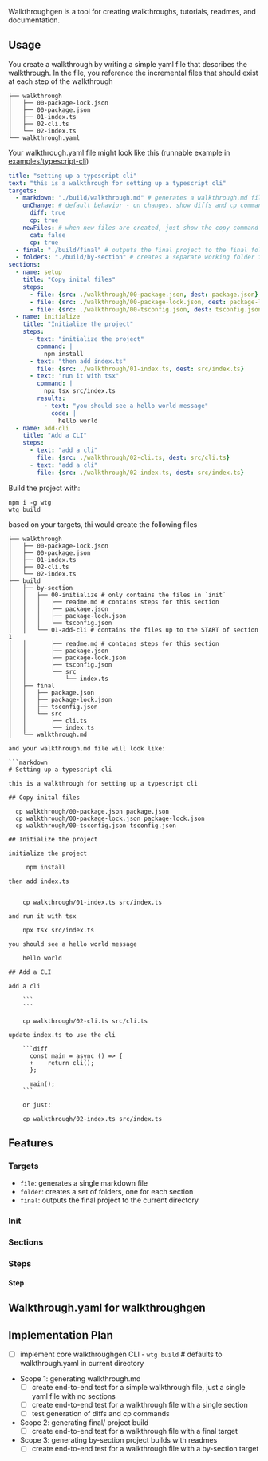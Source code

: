 Walkthroughgen is a tool for creating walkthroughs, tutorials, readmes, and documentation.

## Usage

You create a walkthrough by writing a simple yaml file that describes the walkthrough. In the file, you reference the incremental files that should exist at each step of the walkthrough

```
├── walkthrough
│   ├── 00-package-lock.json
│   ├── 00-package.json
│   ├── 01-index.ts
│   ├── 02-cli.ts
│   └── 02-index.ts
└── walkthrough.yaml
```

Your walkthrough.yaml file might look like this (runnable example in [examples/typescript-cli](./examples/typescript))

```yaml
title: "setting up a typescript cli"
text: "this is a walkthrough for setting up a typescript cli"
targets:
  - markdown: "./build/walkthrough.md" # generates a walkthrough.md file
    onChange: # default behavior - on changes, show diffs and cp commands
      diff: true
      cp: true
    newFiles: # when new files are created, just show the copy command
      cat: false
      cp: true
  - final: "./build/final" # outputs the final project to the final folder
  - folders: "./build/by-section" # creates a separate working folder for each section
sections:
  - name: setup
    title: "Copy inital files"
    steps:
      - file: {src: ./walkthrough/00-package.json, dest: package.json}
      - file: {src: ./walkthrough/00-package-lock.json, dest: package-lock.json}
      - file: {src: ./walkthrough/00-tsconfig.json, dest: tsconfig.json}
  - name: initialize
    title: "Initialize the project"
    steps:
      - text: "initialize the project"
        command: |
          npm install
      - text: "then add index.ts"
        file: {src: ./walkthrough/01-index.ts, dest: src/index.ts}
      - text: "run it with tsx"
        command: |
          npx tsx src/index.ts
        results:
          - text: "you should see a hello world message"
            code: |
              hello world
  - name: add-cli
    title: "Add a CLI"
    steps:
      - text: "add a cli"
        file: {src: ./walkthrough/02-cli.ts, dest: src/cli.ts}
      - text: "add a cli"
        file: {src: ./walkthrough/02-index.ts, dest: src/index.ts}
```

Build the project with:

```
npm i -g wtg
wtg build
```

based on your targets, thi would create the following files

```
├── walkthrough
│   ├── 00-package-lock.json
│   ├── 00-package.json
│   ├── 01-index.ts
│   ├── 02-cli.ts
│   └── 02-index.ts
├── build
│   ├── by-section
│   │   ├── 00-initialize # only contains the files in `init`
│   │   │   ├── readme.md # contains steps for this section
│   │   │   ├── package.json
│   │   │   ├── package-lock.json
│   │   │   └── tsconfig.json
│   │   └── 01-add-cli # contains the files up to the START of section 1
│   │       ├── readme.md # contains steps for this section
│   │       ├── package.json
│   │       ├── package-lock.json
│   │       ├── tsconfig.json
│   │       └── src
│   │           └── index.ts
│   ├── final
│   │   ├── package.json
│   │   ├── package-lock.json
│   │   ├── tsconfig.json
│   │   └── src
│   │       ├── cli.ts
│   │       └── index.ts
│   └── walkthrough.md

and your walkthrough.md file will look like:

```markdown
# Setting up a typescript cli

this is a walkthrough for setting up a typescript cli

## Copy inital files

  cp walkthrough/00-package.json package.json
  cp walkthrough/00-package-lock.json package-lock.json
  cp walkthrough/00-tsconfig.json tsconfig.json

## Initialize the project

initialize the project

     npm install

then add index.ts


    cp walkthrough/01-index.ts src/index.ts

and run it with tsx

    npx tsx src/index.ts

you should see a hello world message

    hello world

## Add a CLI

add a cli

    ```
    ```
 
    cp walkthrough/02-cli.ts src/cli.ts

update index.ts to use the cli

    ```diff
      const main = async () => {
      +    return cli();
      };
        
      main();
    ```

    or just:

    cp walkthrough/02-index.ts src/index.ts

```

## Features

### Targets

- `file`: generates a single markdown file
- `folder`: creates a set of folders, one for each section
- `final`: outputs the final project to the current directory

### Init



### Sections

### Steps

#### Step 


## Walkthrough.yaml for walkthroughgen

## Implementation Plan

- [ ] implement core walkthroughgen CLI - `wtg build` # defaults to walkthrough.yaml in current directory
- Scope 1: generating walkthrough.md
  - [ ] create end-to-end test for a simple walkthrough file, just a single yaml file with no sections
  - [ ] create end-to-end test for a walkthrough file with a single section
  - [ ] test generation of diffs and cp commands
- Scope 2: generating final/ project build
  - [ ] create end-to-end test for a walkthrough file with a final target
- Scope 3: generating by-section project builds with readmes
  - [ ] create end-to-end test for a walkthrough file with a by-section target
